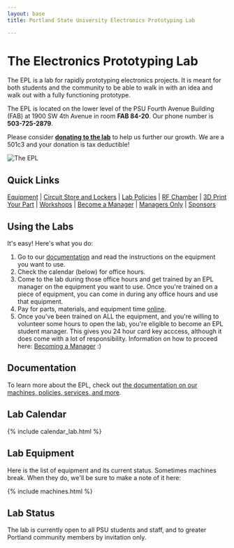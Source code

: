 ```yaml
---
layout: base
title: Portland State University Electronics Prototyping Lab

---
```



# The Electronics Prototyping Lab
The EPL is a lab for rapidly prototyping electronics projects. 
It is meant for both students and the community to be able to walk in with an idea and walk out with a fully functioning prototype.

The EPL is located on the lower level of the PSU Fourth Avenue Building (FAB) at 1900 SW 4th Avenue in room **FAB 84-20**. 
Our phone number is **503-725-2879**.

Please consider **[donating to the lab][donate]** to help us further our growth.
We are a 501c3 and your donation is tax deductible! 

![The EPL](/images/lab_panorama1.JPG)

## Quick Links
[Equipment] |
[Circuit Store and Lockers] |
[Lab Policies] |
[RF Chamber] |
[3D Print Your Part] |
[Workshops] |
[Become a Manager] |
[Managers Only][manager repo] |
[Sponsors] 

## Using the Labs

It's easy! Here's what you do:

 1. Go to our [documentation](doc) and read the instructions on the equipment you want to use.
 1. Check the calendar (below) for office hours.
 1. Come to the lab during those office hours and get trained by an EPL manager on the equipment you want to use. Once you're trained on a piece of equipment, you can come in during any office hours and use that equipment.
 1. Pay for parts, materials, and equipment time [online][checkout].
 1. Once you've been trained on ALL the equipment, and you're willing to volunteer some hours to open the lab, you're eligible to become an EPL student manager. This gives you 24 hour card key acccess, although it does come with a lot of responsibility. Information on how to proceed here: [Becoming a Manager][Become a Manager] :)

## Documentation
To learn more about the EPL, check out [the documentation on our machines, policies, services, and more](doc).

## Lab Calendar
{% include calendar_lab.html %}

## Lab Equipment
Here is the list of equipment and its current status. Sometimes machines
break. When they do, we'll be sure to make a note of it here:

{% include machines.html %}

## Lab Status
The lab is currently open to all PSU students and staff, and to greater Portland community members by
invitation only.

[manager repo]: https://github.com/psu-epl/epl-managers-private/wiki
[Equipment]: doc/equip
[Circuit Store and Lockers]: doc/store
[Lab Policies]: doc/policies
[RF Chamber]: doc/equip/testing/RF-Chamber
[3D Print Your Part]: doc/equip/printer
[Workshops]: doc/workshops
[Become a Manager]: doc/policies/Becoming-an-E.P.L.-Manager
[Sponsors]: doc/policies/Sponsors
[checkout]: https://commerce.cashnet.com/ecei
[donate]: https://cconn.foundation.pdx.edu/ccon/new_gift.do?action=newGift&giving_page_id=240
